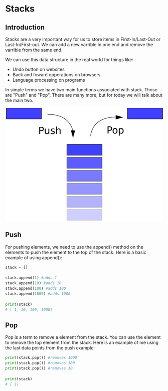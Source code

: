 # Stacks

## Introduction
Stacks are a very important way for us to store items in First-In/Last-Out or Last-In/First-out. We can add a new varrible in one end and remove the varrible from the same end.

We can use this data structure in the real world for things like:

* Undo button on websites
* Back and foward opperations on browsers
* Language processing on programs

In simple terms we have two main functions associated with stack. Those are "Push" and "Pop". There are many more, but for today we will talk about the main two.

![Stack](pictures\stack-picture.png)

## Push

For pushing elements, we need to use the append() method on the elements to push the element to the top of the stack. Here is a basic example of using append():

```py
stack = []

stack.append(1) #adds 1
stack.append(10) #adds 10
stack.append(100) #adds 100
stack.append(1000) #adds 1000

print(stack)
# [ 1, 10, 100, 1000]
```
## Pop

Pop is a term to remove a element from the stack. You can use the element to remove the top element from the stack. Here is an example of me using the last data points from the push example:

```py
print(stack.pop()) #removes 1000
print(stack.pop()) #removes 100
print(stack.pop()) #removes 10

print(stack)
# [ 1]
```